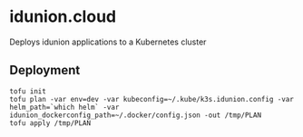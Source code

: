 # idunion.cloud

Deploys idunion applications to a Kubernetes cluster

## Deployment

```
tofu init
tofu plan -var env=dev -var kubeconfig=~/.kube/k3s.idunion.config -var helm_path=`which helm` -var idunion_dockerconfig_path=~/.docker/config.json -out /tmp/PLAN
tofu apply /tmp/PLAN
```
